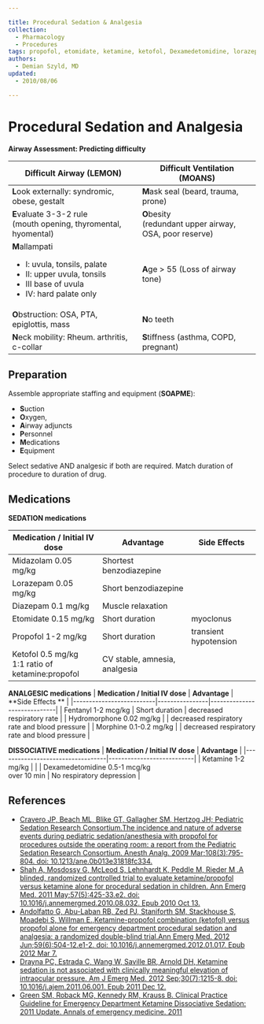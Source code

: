 ```yaml
---

title: Procedural Sedation & Analgesia
collection:
  - Pharmacology
  - Procedures
tags: propofol, etomidate, ketamine, ketofol, Dexamedetomidine, lorazepam, diazepam, midazolam, Fentanyl, Hydromorphone, Morphine
authors:
  - Demian Szyld, MD
updated:
  - 2010/08/06

---
```


# Procedural Sedation and Analgesia

**Airway Assessment: Predicting difficulty**

<table>
<thead>
<tr class="header">
<th><strong>Difficult Airway (LEMON)</strong></th>
<th><strong>Difficult Ventilation (MOANS)</strong></th>
</tr>
</thead>
<tbody>
<tr class="odd">
<td><strong>L</strong>ook externally: syndromic, obese, gestalt</td>
<td><strong>M</strong>ask seal (beard, trauma, prone)<br />
</td>
</tr>
<tr class="even">
<td><strong>E</strong>valuate 3-3-2 rule<br />
(mouth opening, thyromental, hyomental)</td>
<td><strong>O</strong>besity<br />
(redundant upper airway, OSA, poor reserve)<br />
</td>
</tr>
<tr class="odd">
<td><strong>M</strong>allampati<br />

<ul>
<li>I: uvula, tonsils, palate</li>
<li>II: upper uvula, tonsils</li>
<li>III base of uvula</li>
<li>IV: hard palate only<br />
</li>
</ul></td>
<td><strong>A</strong>ge &gt; 55 (Loss of airway tone)</td>
</tr>
<tr class="even">
<td><strong>O</strong>bstruction: OSA, PTA, epiglottis, mass</td>
<td><strong>N</strong>o teeth</td>
</tr>
<tr class="odd">
<td><strong>N</strong>eck mobility: Rheum. arthritis, c-collar</td>
<td><strong>S</strong>tiffness (asthma, COPD, pregnant)</td>
</tr>
</tbody>
</table>

## Preparation

Assemble appropriate staffing and equipment (**SOAPME**): 

-   **S**uction
-   **O**xygen,
-   **A**irway adjuncts
-   **P**ersonnel
-   **M**edications
-   **E**quipment

Select sedative AND analgesic if both are required. Match duration of procedure to duration of drug.

## Medications

**SEDATION medications**

| **Medication / Initial IV dose**  | **Advantage**      | **Side Effects**                 |
|------------------------|-------------------------------|----------------------------------|
| <span class="drug">Midazolam</span> 0.05 mg/kg   | Shortest benzodiazepine       | |
| <span class="drug">Lorazepam</span> 0.05 mg/kg   | Short benzodiazepine          | |
| <span class="drug">Diazepam</span> 0.1 mg/kg     | Muscle relaxation             | |
| <span class="drug">Etomidate</span> 0.15 mg/kg   | Short duration                | myoclonus  |
| <span class="drug">Propofol</span>   1-2 mg/kg   | Short duration                | transient hypotension |
| <span class="drug">Ketofol</span> 0.5 mg/kg<br>1:1 ratio of <br>ketamine:propofol| CV stable, amnesia, analgesia | |

**ANALGESIC medications**
| **Medication / Initial IV dose**  | **Advantage**  | **Side Effects **  |
|--------------------------|----------------|-----------------------------|
| <span class="drug">Fentanyl</span> 1-2 mcg/kg      | Short duration | decreased respiratory rate  |
| <span class="drug">Hydromorphone</span> 0.02 mg/kg |                | decreased respiratory rate and blood pressure |
| <span class="drug">Morphine</span> 0.1-0.2 mg/kg   |                | decreased respiratory rate and blood pressure |

**DISSOCIATIVE medications**
| **Medication / Initial IV dose** | **Advantage**             |
|----------------------------------|---------------------------|
| <span class="drug">Ketamine</span> 1-2 mg/kg               |                           |
| <span class="drug">Dexamedetomidine</span> 0.5-1 mcg/kg<br>over 10 min | No respiratory depression |

## References

-   [Cravero JP, Beach ML, Blike GT, Gallagher SM, Hertzog JH; Pediatric Sedation Research Consortium.The incidence and nature of adverse events during pediatric sedation/anesthesia with propofol for procedures outside the operating room: a report from the Pediatric Sedation Research Consortium. Anesth Analg. 2009 Mar;108(3):795-804. doi: 10.1213/ane.0b013e31818fc334.](https://www.ncbi.nlm.nih.gov/pubmed/?term=19224786)
-   [Shah A, Mosdossy G, McLeod S, Lehnhardt K, Peddle M, Rieder M .A blinded, randomized controlled trial to evaluate ketamine/propofol versus ketamine alone for procedural sedation in children. Ann Emerg Med. 2011 May;57(5):425-33.e2. doi: 10.1016/j.annemergmed.2010.08.032. Epub 2010 Oct 13.](https://www.ncbi.nlm.nih.gov/pubmed/?term=20947210)
-   [Andolfatto G, Abu-Laban RB, Zed PJ, Staniforth SM, Stackhouse S, Moadebi S, Willman E.,Ketamine-propofol combination (ketofol) versus propofol alone for emergency department procedural sedation and analgesia: a randomized double-blind trial.Ann Emerg Med. 2012 Jun;59(6):504-12.e1-2. doi: 10.1016/j.annemergmed.2012.01.017. Epub 2012 Mar 7.](https://www.ncbi.nlm.nih.gov/pubmed/22401952)
-   [Drayna PC, Estrada C, Wang W, Saville BR, Arnold DH, Ketamine sedation is not associated with clinically meaningful elevation of intraocular pressure. Am J Emerg Med. 2012 Sep;30(7):1215-8. doi: 10.1016/j.ajem.2011.06.001. Epub 2011 Dec 12.](https://www.ncbi.nlm.nih.gov/pubmed/?term=22169582)
-   [Green SM, Roback MG, Kennedy RM, Krauss B. Clinical Practice Guideline for Emergency Department Ketamine Dissociative Sedation: 2011 Update. Annals of emergency medicine. 2011](https://www.ncbi.nlm.nih.gov/pubmed/21256625)
